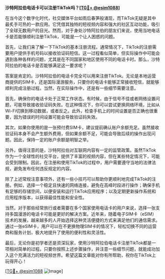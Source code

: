 **沙特阿拉伯电话卡可以注册TikTok吗？[[TG💪+ @esim1088](https://t.me/s/esim1088)]**

在当今这个数字化时代，社交媒体平台如雨后春笋般涌现，而TikTok无疑是其中最炙手可热的一款应用。它凭借其独特的短视频内容和强大的社区互动功能，吸引了全球无数用户的目光。然而，对于身处沙特阿拉伯的朋友们来说，使用当地电话卡是否能够顺利注册TikTok，可能是一个让人困惑的问题。

首先，让我们来了解一下TikTok的基本注册流程。通常情况下，TikTok的注册需要用户提供手机号码以接收验证码短信。这一过程看似简单，但实际操作中可能会遇到各种各样的问题，尤其是在不同国家和地区使用不同的电话卡时。那么，沙特阿拉伯的电话卡是否能够满足这一要求呢？

答案是肯定的。沙特阿拉伯的电话卡完全可以用来注册TikTok。无论是本地运营商提供的SIM卡，还是国际漫游服务，只要你的电话卡能够正常接收短信，就能够顺利完成注册过程。当然，在实际操作中，还是有一些细节需要注意。

首先，确保你的电话卡处于正常工作状态。有时候，由于信号不佳或者网络设置问题，可能导致接收验证码失败。在这种情况下，你可以尝试更换网络环境，比如从Wi-Fi切换到移动数据，或者反之。此外，检查手机上的时间设置是否正确也很重要，因为错误的时间设置可能会导致验证码失效。

其次，如果你使用的是一张预付费SIM卡，建议提前确认账户余额充足。虽然接收验证码本身不会产生额外费用，但如果余额不足，可能会导致后续的操作出现问题。因此，保持一定的账户余额是明智之举。

另外，值得注意的是，沙特阿拉伯对互联网内容有一定的监管政策。虽然TikTok作为一个全球性的社交平台，提供了丰富的视频内容，但在某些特定情况下，可能会受到限制。因此，在注册和使用TikTok的过程中，用户需要遵守当地的法律法规，避免发布任何违反规定的内容。

除了上述常规注意事项外，还有一些小技巧可以帮助你更顺利地完成TikTok的注册。例如，选择一个稳定且快速的网络连接，避免在高峰时段进行操作；确保手机有足够的存储空间，以便安装和运行TikTok应用程序；以及定期更新操作系统和应用程序版本，以获得最佳性能和安全性。

当然，对于那些经常旅行或者需要在多个国家使用电话卡的用户来说，选择一张支持多国漫游的电话卡可能是更好的解决方案。近年来，随着电子SIM卡（eSIM）技术的发展，越来越多的人开始选择这种灵活便捷的方式来满足他们的通信需求。通过一张eSIM卡，用户可以在不更换物理SIM卡的情况下，轻松切换不同的运营商和服务计划，极大地提升了使用的便利性和灵活性。

最后，无论你是初学者还是资深玩家，使用沙特阿拉伯电话卡注册TikTok都是一项相对简单的过程。只要你按照上述步骤操作，并注意一些细节问题，就能成功加入这个充满活力的短视频世界。希望这篇文章能对你有所帮助，祝你在TikTok上玩得开心！

[[TG💪+ @esim1088](https://t.me/s/esim1088) ![Image](https://i.postimg.cc/4NQfJmqS/Snipaste-2025-05-13-00-14-12.png)]